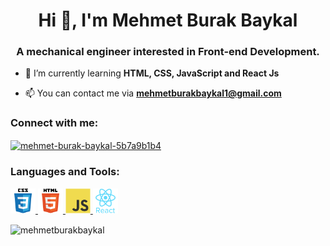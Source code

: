 <h1 align="center">Hi 👋, I'm Mehmet Burak Baykal</h1>
<h3 align="center">A mechanical engineer interested in Front-end Development.</h3>

- 🌱 I’m currently learning **HTML, CSS, JavaScript and React Js**

- 📫 You can contact me via **mehmetburakbaykal1@gmail.com**

<h3 align="left">Connect with me:</h3>
<p align="left">
<a href="https://linkedin.com/in/mehmet-burak-baykal-5b7a9b1b4" target="blank"><img align="center" src="https://raw.githubusercontent.com/rahuldkjain/github-profile-readme-generator/master/src/images/icons/Social/linked-in-alt.svg" alt="mehmet-burak-baykal-5b7a9b1b4" height="30" width="40" /></a>
</p>

<h3 align="left">Languages and Tools:</h3>
<p align="left"> <a href="https://www.w3schools.com/css/" target="_blank" rel="noreferrer"> <img src="https://raw.githubusercontent.com/devicons/devicon/master/icons/css3/css3-original-wordmark.svg" alt="css3" width="40" height="40"/> </a> <a href="https://www.w3.org/html/" target="_blank" rel="noreferrer"> <img src="https://raw.githubusercontent.com/devicons/devicon/master/icons/html5/html5-original-wordmark.svg" alt="html5" width="40" height="40"/> </a> <a href="https://developer.mozilla.org/en-US/docs/Web/JavaScript" target="_blank" rel="noreferrer"> <img src="https://raw.githubusercontent.com/devicons/devicon/master/icons/javascript/javascript-original.svg" alt="javascript" width="40" height="40"/> </a> <a href="https://reactjs.org/" target="_blank" rel="noreferrer"> <img src="https://raw.githubusercontent.com/devicons/devicon/master/icons/react/react-original-wordmark.svg" alt="react" width="40" height="40"/> </a> </p>

<p><img align="center" src="https://github-readme-stats.vercel.app/api/top-langs?username=mehmetburakbaykal&show_icons=true&locale=en&layout=compact" alt="mehmetburakbaykal" /></p>
